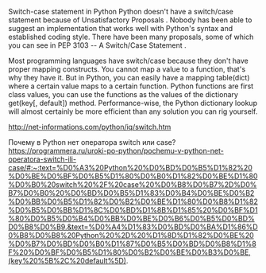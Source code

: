 Switch-case statement in Python
Python doesn't have a switch/case statement because of Unsatisfactory Proposals . Nobody has been able to suggest an implementation that works well with Python's syntax and established coding style. There have been many proposals, some of which you can see in PEP 3103 -- A Switch/Case Statement .

Most programming languages have switch/case because they don't have proper mapping constructs. You cannot map a value to a function, that's why they have it. But in Python, you can easily have a mapping table(dict) where a certain value maps to a certain function. Python functions are first class values, you can use the functions as the values of the dictionary get(key[, default]) method. Performance-wise, the Python dictionary lookup will almost certainly be more efficient than any solution you can rig yourself.

http://net-informations.com/python/iq/switch.htm

Почему в Python нет оператора switch или case?
https://programmera.ru/uroki-po-python/pochemu-v-python-net-operatora-switch-ili-case/#:~:text=%D0%A3%20Python%20%D0%BD%D0%B5%D1%82%20%D0%BE%D0%BF%D0%B5%D1%80%D0%B0%D1%82%D0%BE%D1%80%D0%B0%20switch%20%2F%20case%20%D0%B8%D0%B7%2D%D0%B7%D0%B0%20%D0%BD%D0%B5%D1%83%D0%B4%D0%BE%D0%B2%D0%BB%D0%B5%D1%82%D0%B2%D0%BE%D1%80%D0%B8%D1%82%D0%B5%D0%BB%D1%8C%D0%BD%D1%8B%D1%85%20%D0%BF%D1%80%D0%B5%D0%B4%D0%BB%D0%BE%D0%B6%D0%B5%D0%BD%D0%B8%D0%B9.&text=%D0%A4%D1%83%D0%BD%D0%BA%D1%86%D0%B8%D0%B8%20Python%20%2D%20%D1%8D%D1%82%D0%BE%20%D0%B7%D0%BD%D0%B0%D1%87%D0%B5%D0%BD%D0%B8%D1%8F%20%D0%BF%D0%B5%D1%80%D0%B2%D0%BE%D0%B3%D0%BE,(key%20%5B%2C%20default%5D).